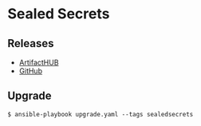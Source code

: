 # Sealed Secrets

## Releases

- [ArtifactHUB](https://artifacthub.io/packages/helm/bitnami-labs/sealed-secrets)
- [GitHub](https://github.com/bitnami-labs/sealed-secrets/releases)

## Upgrade

```shell
$ ansible-playbook upgrade.yaml --tags sealedsecrets
```
